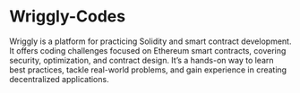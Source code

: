 # Wriggly-Codes
Wriggly is a platform for practicing Solidity and smart contract development. It offers coding challenges focused on Ethereum smart contracts, covering security, optimization, and contract design. It’s a hands-on way to learn best practices, tackle real-world problems, and gain experience in creating decentralized applications.
